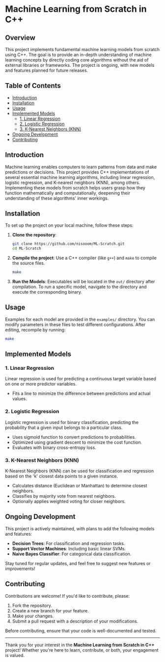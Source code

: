 # Machine Learning from Scratch in C++

## Overview
This project implements fundamental machine learning models from scratch using C++. The goal is to provide an in-depth understanding of machine learning concepts by directly coding core algorithms without the aid of external libraries or frameworks. The project is ongoing, with new models and features planned for future releases.

## Table of Contents
- [Introduction](#introduction)
- [Installation](#installation)
- [Usage](#usage)
- [Implemented Models](#implemented-models)
  - [1. Linear Regression](#1-linear-regression)
  - [2. Logistic Regression](#2-logistic-regression)
  - [3. K-Nearest Neighbors (KNN)](#3-k-nearest-neighbors-knn)
- [Ongoing Development](#ongoing-development)
- [Contributing](#contributing)

## Introduction
Machine learning enables computers to learn patterns from data and make predictions or decisions. This project provides C++ implementations of several essential machine learning algorithms, including linear regression, logistic regression, and K-nearest neighbors (KNN), among others. Implementing these models from scratch helps users grasp how they function mathematically and computationally, deepening their understanding of these algorithms' inner workings.

## Installation
To set up the project on your local machine, follow these steps:

1. **Clone the repository**:
   ```bash
   git clone https://github.com/nisooom/ML-Scratch.git
   cd ML-Scratch
   ```

2. **Compile the project**:
   Use a C++ compiler (like `g++`) and `make` to compile the source files.
   ```bash
   make
   ```

3. **Run the Models**:
   Executables will be located in the `out/` directory after compilation. To run a specific model, navigate to the directory and execute the corresponding binary.

## Usage
Examples for each model are provided in the `examples/` directory. You can modify parameters in these files to test different configurations. After editing, recompile by running:
```bash
make
```

## Implemented Models

### 1. Linear Regression
Linear regression is used for predicting a continuous target variable based on one or more predictor variables.
- Fits a line to minimize the difference between predictions and actual values.

### 2. Logistic Regression
Logistic regression is used for binary classification, predicting the probability that a given input belongs to a particular class.
- Uses sigmoid function to convert predictions to probabilities.
- Optimized using gradient descent to minimize the cost function.
- Evaluates with binary cross-entropy loss.

### 3. K-Nearest Neighbors (KNN)
K-Nearest Neighbors (KNN) can be used for classification and regression based on the 'k' closest data points to a given instance.
- Calculates distance (Euclidean or Manhattan) to determine closest neighbors.
- Classifies by majority vote from nearest neighbors.
- Optionally applies weighted voting for closer neighbors.

## Ongoing Development
This project is actively maintained, with plans to add the following models and features:
- **Decision Trees**: For classification and regression tasks.
- **Support Vector Machines**: Including basic linear SVMs.
- **Naive Bayes Classifier**: For categorical data classification.

Stay tuned for regular updates, and feel free to suggest new features or improvements!

## Contributing
Contributions are welcome! If you'd like to contribute, please:
1. Fork the repository.
2. Create a new branch for your feature.
3. Make your changes.
4. Submit a pull request with a description of your modifications.

Before contributing, ensure that your code is well-documented and tested.

---

Thank you for your interest in the **Machine Learning from Scratch in C++** project! Whether you're here to learn, contribute, or both, your engagement is valued.
